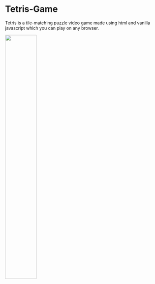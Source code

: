 # Tetris-Game
Tetris is a tile-matching puzzle video game made using html and vanilla javascript which you can play on any browser.

<img src="https://user-images.githubusercontent.com/47572837/85610323-87db9e00-b674-11ea-82bd-b51f99b0c08d.png" width="45%"></img> 
